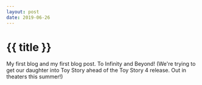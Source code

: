 ```yaml
---
layout: post
date: 2019-06-26
---
```

<h1>{{ title }}</h1>

My first blog and my first blog post. To Infinity and Beyond! (We're trying to get our daughter into Toy Story ahead of the Toy Story 4 release. Out in theaters this summer!)
